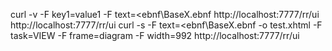 curl -v -F key1=value1 -F text=<ebnf\BaseX.ebnf http://localhost:7777/rr/ui
http://localhost:7777/rr/ui
curl -s -F text=<ebnf\BaseX.ebnf -o test.xhtml -F task=VIEW -F frame=diagram -F width=992 http://localhost:7777/rr/ui
